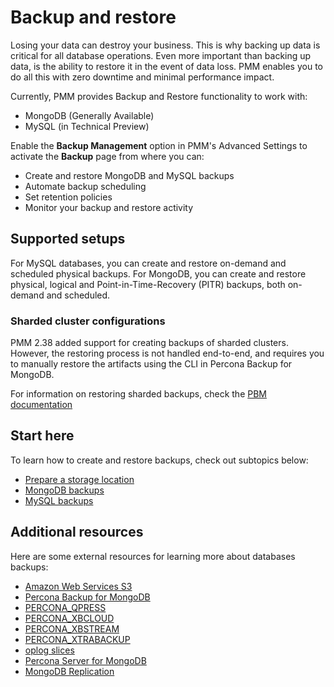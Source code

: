 # Backup and restore

Losing your data can destroy your business. This is why backing up data is critical for all database operations.
Even more important than backing up data, is the ability to restore it in the event of data loss.
PMM enables you to do all this with zero downtime and minimal performance impact.

Currently, PMM provides Backup and Restore functionality to work with:

- MongoDB (Generally Available)
- MySQL (in Technical Preview)

Enable the **Backup Management** option in PMM's Advanced Settings to activate the **Backup** page from where you can:

- Create and restore MongoDB and MySQL backups
- Automate backup scheduling
- Set retention policies
- Monitor your backup and restore activity

## Supported setups

For MySQL databases, you can create and restore on-demand and scheduled physical backups. 
For MongoDB, you can create and restore physical, logical and Point-in-Time-Recovery (PITR) backups, both on-demand and scheduled.

### Sharded cluster configurations
PMM 2.38 added support for creating backups of sharded clusters. However, the restoring process is not handled end-to-end, and requires you to manually restore the artifacts using the CLI in Percona Backup for MongoDB.

For information on restoring sharded backups, check the [PBM documentation](https://docs.percona.com/percona-backup-mongodb/usage/restore.html)
  

## Start here
To learn how to create and restore backups, check out subtopics below:

- [Prepare a storage location](prepare_storage_location.md)
- [MongoDB  backups](../../get-started/backup/backup_mongo.md)
- [MySQL backups](backup_mysql.md) 


## Additional resources
Here are some external resources for learning more about databases backups:

- [Amazon Web Services S3](https://aws.amazon.com/s3/)
- [Percona Backup for MongoDB](https://www.percona.com/doc/percona-backup-mongodb/installation.html)
- [PERCONA_QPRESS](https://docs.percona.com/percona-xtrabackup/2.4/backup_scenarios/compressed_backup.html)
- [PERCONA_XBCLOUD](https://www.percona.com/doc/percona-xtrabackup/2.3/xbcloud/xbcloud.html)
- [PERCONA_XBSTREAM](https://www.percona.com/doc/percona-xtrabackup/2.3/xbstream/xbstream.html)
- [PERCONA_XTRABACKUP](https://www.percona.com/software/mysql-database/percona-xtrabackup)
- [oplog slices](https://www.percona.com/doc/percona-backup-mongodb/glossary.html#term-oplog-slice)
- [Percona Server for MongoDB](https://www.percona.com/software/mongo-database/percona-server-for-mongodb)
- [MongoDB Replication](https://docs.mongodb.com/manual/replication/)
